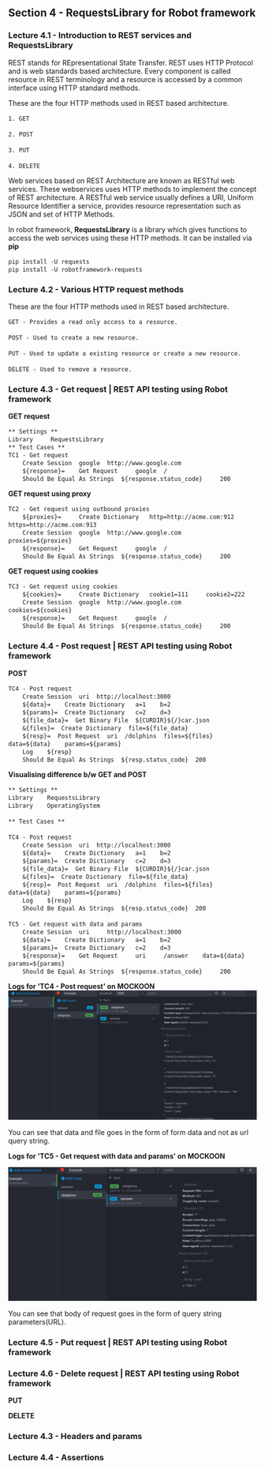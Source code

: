 ## Section 4 - RequestsLibrary for Robot framework


### Lecture 4.1 - Introduction to REST services and RequestsLibrary

REST stands for REpresentational State Transfer. REST uses HTTP Protocol and is web standards based architecture. Every component is called resource in REST terminology and a resource is accessed by a common interface using HTTP standard methods.

These are the four HTTP methods used in REST based architecture.

    1. GET

    2. POST

    3. PUT
	
    4. DELETE

Web services based on REST Architecture are known as RESTful web services. These webservices uses HTTP methods to implement the concept of REST architecture. A RESTful web service usually defines a URI, Uniform Resource Identifier a service, provides resource representation such as JSON and set of HTTP Methods.

In robot framework, **RequestsLibrary** is a library which gives functions to access the web services using these HTTP methods. It can be installed via **pip**

```
pip install -U requests
pip install -U robotframework-requests
```


### Lecture 4.2 - Various HTTP request methods

These are the four HTTP methods used in REST based architecture.

    GET - Provides a read only access to a resource.

    POST - Used to create a new resource.

    PUT - Used to update a existing resource or create a new resource.
	
    DELETE - Used to remove a resource.


### Lecture 4.3 - Get request | REST API testing using Robot framework

**GET request**
```
** Settings ** 	  	  	  	 
Library 	RequestsLibrary 	  	  	 
** Test Cases ** 	  	  	  	 
TC1 - Get request	  	  	 
  	Create Session 	google 	http://www.google.com 	 
  	${response}= 	Get Request 	google 	/
  	Should Be Equal As Strings 	${response.status_code} 	200 	 
```

**GET request using proxy**
```
TC2 - Get request using outbound proxies	  	  	 
  	${proxies}= 	Create Dictionary 	http=http://acme.com:912 	https=http://acme.com:913
  	Create Session 	google 	http://www.google.com    proxies=${proxies}
  	${response}= 	Get Request 	google 	/
  	Should Be Equal As Strings 	${response.status_code} 	200
```


**GET request using cookies**
```  	
TC3 - Get request using cookies	  	  	 
  	${cookies}= 	Create Dictionary 	cookie1=111 	cookie2=222
  	Create Session 	google 	http://www.google.com    cookies=${cookies}
  	${response}= 	Get Request 	google 	/
  	Should Be Equal As Strings 	${response.status_code} 	200
```  	



### Lecture 4.4 - Post request | REST API testing using Robot framework
**POST**
```
TC4 - Post request
    Create Session  uri  http://localhost:3000
  	${data}= 	Create Dictionary 	a=1    b=2
  	${params}= 	Create Dictionary 	c=2    d=3
    ${file_data}=  Get Binary File  ${CURDIR}${/}car.json
    &{files}=  Create Dictionary  file=${file_data}
    ${resp}=  Post Request  uri  /dolphins  files=${files}    data=${data}    params=${params}    
    Log    ${resp}
    Should Be Equal As Strings  ${resp.status_code}  200
```

**Visualising difference b/w GET and POST**
```
** Settings ** 	  	  	  	 
Library    RequestsLibrary
Library    OperatingSystem

** Test Cases ** 	  	  	  	 
 	
TC4 - Post request
    Create Session  uri  http://localhost:3000
  	${data}= 	Create Dictionary 	a=1    b=2
  	${params}= 	Create Dictionary 	c=2    d=3
    ${file_data}=  Get Binary File  ${CURDIR}${/}car.json
    &{files}=  Create Dictionary  file=${file_data}
    ${resp}=  Post Request  uri  /dolphins  files=${files}    data=${data}    params=${params}    
    Log    ${resp}
    Should Be Equal As Strings  ${resp.status_code}  200

TC5 - Get request with data and params
	Create Session 	uri 	http://localhost:3000
    ${data}= 	Create Dictionary 	a=1    b=2
  	${params}= 	Create Dictionary 	c=2    d=3 	 
  	${response}= 	Get Request 	uri 	/answer    data=${data}    params=${params}
  	Should Be Equal As Strings 	${response.status_code} 	200
```

**Logs for 'TC4 - Post request' on MOCKOON**
![POST Logs](../images/postRequestLogsOnMockoon.png)

You can see that data and file goes in the form of form data and not as url query string.


**Logs for 'TC5 - Get request with data and params' on MOCKOON**

![GET Logs](../images/getRequestLogsOnMockoon.png)

You can see that body of request goes in the form of query string parameters(URL).



### Lecture 4.5 - Put request | REST API testing using Robot framework


### Lecture 4.6 - Delete request | REST API testing using Robot framework





**PUT**


**DELETE**

### Lecture 4.3 - Headers and params

### Lecture 4.4 - Assertions